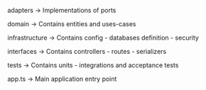 adapters                          → Implementations of ports

domain                            → Contains entities and uses-cases

infrastructure                    → Contains config - databases definition - security

interfaces                        → Contains controllers - routes - serializers

tests                             → Contains units - integrations and acceptance tests

app.ts                            → Main application entry point